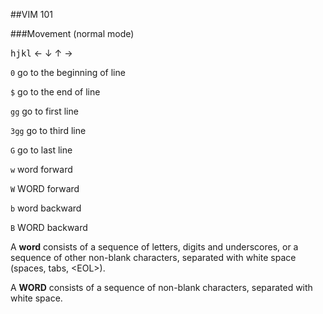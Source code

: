 ##VIM 101

###Movement (normal mode)

<kbd>h</kbd><kbd>j</kbd><kbd>k</kbd><kbd>l</kbd> ← ↓ ↑ →

`0` go to the beginning of line

`$` go to the end of line

`gg` go to first line

`3gg` go to third line

`G` go to last line

`w` word forward

`W` WORD forward

`b` word backward

`B` WORD backward


A **word** consists of a sequence of letters, digits and underscores, or a
sequence of other non-blank characters, separated with white space (spaces,
tabs, \<EOL\>).

A **WORD** consists of a sequence of non-blank characters, separated with white
space.

